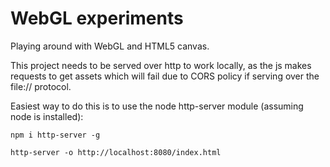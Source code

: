 # WebGL experiments

Playing around with WebGL and HTML5 canvas.

This project needs to be served over http to work locally, as the js makes requests to get assets which will fail due to CORS policy if serving over the file:// protocol. 

Easiest way to do this is to use the node http-server module (assuming node is installed):

`npm i http-server -g`

`http-server -o http://localhost:8080/index.html`
